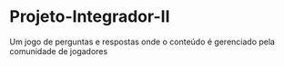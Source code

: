 # Projeto-Integrador-II

Um jogo de perguntas e respostas onde o conteúdo é gerenciado pela comunidade de jogadores
